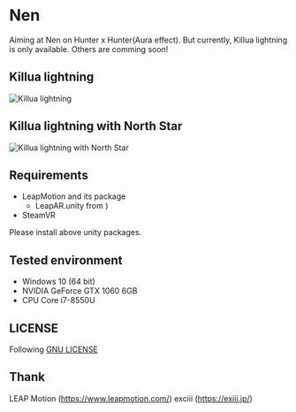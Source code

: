 # Nen
Aiming at Nen on Hunter x Hunter(Aura effect).
But currently, Killua lightning is only available. Others are comming soon!

## Killua lightning
![Killua lightning](images/lightning.gif)

## Killua lightning with North Star
![Killua lightning with North Star](images/lightning_with_northstar.gif)

## Requirements
- LeapMotion and its package
	- LeapAR.unity from ) 
- SteamVR

Please install above unity packages.

## Tested environment
- Windows 10 (64 bit)
- NVIDIA GeForce GTX 1060 6GB
- CPU Core i7-8550U

## LICENSE
Following [GNU LICENSE](./LICENSE)

## Thank
LEAP Motion (https://www.leapmotion.com/)
exciii (https://exiii.jp/)

